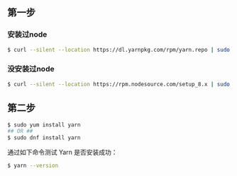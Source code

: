 
## 第一步
### 安装过node
```bash
$ curl --silent --location https://dl.yarnpkg.com/rpm/yarn.repo | sudo tee /etc/yum.repos.d/yarn.repo
```
### 没安装过node

```bash
$ curl --silent --location https://rpm.nodesource.com/setup_8.x | sudo bash -
```

## 第二步
```bash
$ sudo yum install yarn
## OR ##
$ sudo dnf install yarn
```

通过如下命令测试 Yarn 是否安装成功：
```bash
$ yarn --version
```
